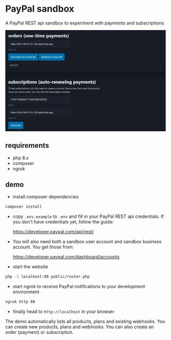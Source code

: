 # PayPal sandbox

A PayPal REST api sandbox to experiment with payments and subscriptions

![php sandbox screenshot](https://github.com/8ctopus/paypal-sandbox/raw/master/screenshot.png)

## requirements

- php 8.x
- composer
- ngrok

## demo

- install composer dependencies

```sh
composer install
```

- copy `.env.example` to `.env` and fill in your PayPal REST api credentials. If you don't have credentials yet, follow the guide:

    https://developer.paypal.com/api/rest/

- You will also need both a sandbox user account and sandbox business account. You get those from:

    https://developer.paypal.com/dashboard/accounts

- start the website

```sh
php -S localhost:80 public/router.php
```

- start ngrok to receive PayPal notifications to your development environment

```sh
ngrok http 80
```

- finally head to `http://localhost` in your browser

The demo automatically lists all products, plans and existing webhooks. You can create new products, plans and webhooks. You can also create an order (payment) or subscription.
